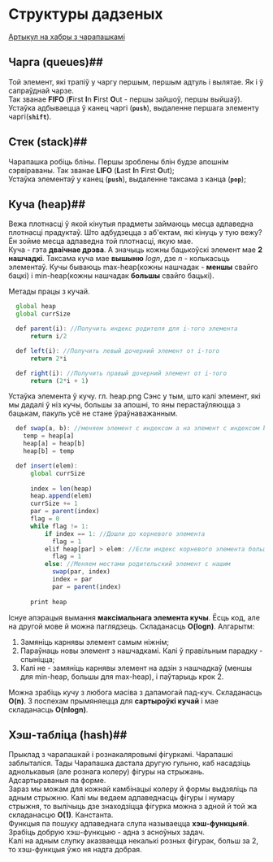 # Структуры дадзеных #
[Артыкул на хабры з чарапашкамі](https://habr.com/post/263765/)  
## Чарга (queues)##
Той элемент, які трапіў у чаргу першым, першым адтуль і вылятае. Як і ў сапраўднай чарзе.  
Так званае **FIFO** (**F**irst **I**n **F**irst **O**ut - першы зайшоў, першы выйшаў).  
Устаўка адбываецца ў канец чаргі (**`push`**), выдаленне першага элементу чаргі(**`shift`**).

## Стек (stack)##
Чарапашка робіць бліны. Першы зроблены блін будзе апошнім сэрвіраваны. Так званае **LIFO** (**L**ast **I**n **F**irst **O**ut);  
Устаўка элементаў у канец (**`push`**), выдаленне таксама з канца (**`pop`**);

## Куча (heap)##
Вежа плотнасці ў якой кінутыя прадметы займаюць месца адпаведна плотнасці прадуктаў. Што адбудзецца з аб'ектам, які кінуць у тую вежу? Ён зойме месца адпаведна той плотнасці, якую мае.  
Куча - гэта **дваічнае дрэва**. А значыць кожны бацькоўскі элемент мае **2 нашчадкі**. Таксама куча мае **вышыню** *logn*, дзе *n* - колькасьць элементаў. Кучы бываюць max-heap(кожны нашчадак - **меншы** свайго бацкі) і min-heap(кожны нашчадак **большы** свайго бацькі).  

Метады працы з кучай.
```javascript
  global heap
  global currSize

  def parent(i): //Получить индекс родителя для i-того элемента
      return i/2

  def left(i): //Получить левый дочерний элемент от i-того
      return 2*i

  def right(i): //Получить правый дочерний элемент от i-того
      return (2*i + 1)
```
Устаўка элемента ў кучу.
гл. heap.png 
Сэнс у тым, што калі элемент, які мы дадалі ў ніз кучы, большы за апошні, то яны перастаўляюцца з бацькам, пакуль усё не стане ўраўнаважанным. 
```javascript
  def swap(a, b): //меняем элемент с индексом a на элемент с индексом b
    temp = heap[a]
    heap[a] = heap[b]
    heap[b] = temp

  def insert(elem):
      global currSize
      
      index = len(heap)
      heap.append(elem)
      currSize += 1
      par = parent(index)
      flag = 0
      while flag != 1:
          if index == 1: //Дошли до корневого элемента
            flag = 1
          elif heap[par] > elem: //Если индекс корневого элемента больше индекса нашего элемента - наш элемент на своем месте
            flag = 1
          else: //Меняем местами родительский элемент с нашим
            swap(par, index)
            index = par
            par = parent(index)
              
      print heap
```
Існуе апэрацыя вымання **максімальнага элемента кучы**. Ёсць код, але на другой мове й можна паглядзець. Складанасць **O(logn)**.
Алгарытм:  
1. Замяніць карнявы элемент самым ніжнім;
2. Параўнаць новы элемент з нашчадкамі. Калі ў правільным парадку - спыніцца;
3. Калі не - замяніць карнявы элемент на адзін з нашчадкаў (меншы для min-heap, большы для max-heap), і паўтарыць крок 2.
  
Можна зрабіць кучу з любога масіва з дапамогай пад-куч. Складанасць **O(n)**. З поспехам прымяняецца для **сартыроўкі кучай** і мае складанасць **O(nlogn)**.
## Хэш-табліца (hash)##
Прыклад з чарапашкай і рознакаляровымі фігуркамі. Чарапашкі заблыталіся. Тады Чарапашка дастала другую гульню, каб насадзіць аднолькавыя (але рознага колеру) фігуры на стрыжань. Адсартыраваныя па форме.  
Зараз мы можам для кожнай камбінацыі колеру й формы выдзяліць па адным стрыжню. Калі мы ведаем адпаведнасць фігуры і нумару стрыжня, то вылічыць дзе знаходзіцца фігурка можна з адной й той жа складанасцю **O(1)**. Канстанта.  
Функцыя па пошуку адпаведнага слупа называецца **хэш-функцыяй**. Зрабіць добрую хэш-функцыю - адна з асноўных задач.  
Калі на адным слупку аказваецца некалькі розных фігурак, больш за 2, то хэш-функцыя ўжо ня надта добрая.  
